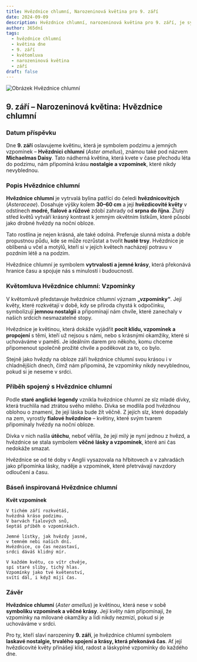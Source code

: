 ```yaml
---
title: Hvězdnice chlumní, Narozeninová květina pro 9. září
date: 2024-09-09
description: Hvězdnice chlumní, narozeninová květina pro 9. září, je symbolem Vzpomínky. Objevte její jedinečný význam, fascinující příběhy a poezii, která oslavuje její krásu.
author: 365dní
tags:
  - hvězdnice chlumní
  - květina dne
  - 9. září
  - květomluva
  - narozeninová květina
  - září
draft: false
---
```


![Obrázek Hvězdnice chlumní](https://cdn.pixabay.com/photo/2020/10/05/17/32/nature-5630214_960_720.jpg#center)


## 9. září – Narozeninová květina: Hvězdnice chlumní

### Datum příspěvku

Dne **9. září** oslavujeme květinu, která je symbolem podzimu a jemných vzpomínek – **Hvězdnici chlumní** (_Aster amellus_), známou také pod názvem **Michaelmas Daisy**. Tato nádherná květina, která kvete v čase přechodu léta do podzimu, nám připomíná krásu **nostalgie a vzpomínek**, které nikdy nevyblednou.

### Popis Hvězdnice chlumní

**Hvězdnice chlumní** je vytrvalá bylina patřící do čeledi **hvězdnicovitých** (_Asteraceae_). Dosahuje výšky kolem **30–60 cm** a její **hvězdicovité květy** v odstínech **modré, fialové a růžové** zdobí zahrady od **srpna do října**. Žlutý střed květů vytváří krásný kontrast k jemným okvětním lístkům, které působí jako drobné hvězdy na noční obloze.

Tato rostlina je nejen krásná, ale také odolná. Preferuje slunná místa a dobře propustnou půdu, kde se může rozrůstat a tvořit **husté trsy**. Hvězdnice je oblíbená u včel a motýlů, kteří si v jejích květech nacházejí potravu v pozdním létě a na podzim.

Hvězdnice chlumní je symbolem **vytrvalosti a jemné krásy**, která překonává hranice času a spojuje nás s minulostí i budoucností.

### Květomluva Hvězdnice chlumní: Vzpomínky

V květomluvě představuje hvězdnice chlumní význam **„vzpomínky“**. Její květy, které rozkvétají v době, kdy se příroda chystá k odpočinku, symbolizují **jemnou nostalgii** a připomínají nám chvíle, které zanechaly v našich srdcích nesmazatelné stopy.

Hvězdnice je květinou, která dokáže vyjádřit **pocit klidu, vzpomínek a propojení** s těmi, kteří už nejsou s námi, nebo s krásnými okamžiky, které si uchováváme v paměti. Je ideálním darem pro někoho, komu chceme připomenout společně prožité chvíle a poděkovat za to, co bylo.

Stejně jako hvězdy na obloze září hvězdnice chlumní svou krásou i v chladnějších dnech, čímž nám připomíná, že vzpomínky nikdy nevyblednou, pokud si je neseme v srdci.

### Příběh spojený s Hvězdnice chlumní

Podle **staré anglické legendy** vznikla hvězdnice chlumní ze slz mladé dívky, která truchlila nad ztrátou svého milého. Dívka se modlila pod hvězdnou oblohou o znamení, že její láska bude žít věčně. Z jejích slz, které dopadaly na zem, vyrostly **fialové hvězdnice** – květiny, které svým tvarem připomínaly hvězdy na noční obloze.

Dívka v nich našla **útěchu**, neboť věřila, že její milý je nyní jednou z hvězd, a hvězdnice se stala symbolem **věčné lásky a vzpomínek**, které ani čas nedokáže smazat.

Hvězdnice se od té doby v Anglii vysazovala na hřbitovech a v zahradách jako připomínka lásky, naděje a vzpomínek, které přetrvávají navzdory odloučení a času.

### Báseň inspirovaná Hvězdnice chlumní

**Květ vzpomínek**

```
V tichém září rozkvétáš,  
hvězdná kráso podzimu.  
V barvách fialových snů,  
šeptáš příběh o vzpomínkách.  

Jemné lístky, jak hvězdy jasné,  
v temném nebi našich dní.  
Hvězdnice, co čas nezastaví,  
srdci dáváš klidný mír.  

V každém květu, co vítr chvěje,  
spí staré sliby, tichý hlas.  
Vzpomínky jako tvé květenství,  
svítí dál, i když míjí čas.  
```

### Závěr

**Hvězdnice chlumní** (_Aster amellus_) je květinou, která nese v sobě **symboliku vzpomínek a věčné krásy**. Její květy nám připomínají, že vzpomínky na milované okamžiky a lidi nikdy nezmizí, pokud si je uchováváme v srdci.

Pro ty, kteří slaví narozeniny **9. září**, je hvězdnice chlumní symbolem **laskavé nostalgie, trvalého spojení a krásy, která překonává čas**. Ať její hvězdicovité květy přinášejí klid, radost a láskyplné vzpomínky do každého dne.